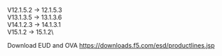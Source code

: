 V12.1.5.2 -> 12.1.5.3\
V13.1.3.5 -> 13.1.3.6\
V14.1.2.3 -> 14.1.3.1\
V15.1.2   -> 15.1.2\

Download EUD and OVA
https://downloads.f5.com/esd/productlines.jsp

